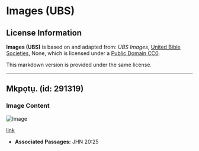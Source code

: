 # Images (UBS)

## License Information

**Images (UBS)** is based on and adapted from: _UBS Images_, [United Bible Societies](https://unitedbiblesocieties.org/), None, which is licensed under a [Public Domain CC0](https://creativecommons.org/public-domain/cc0/).

This markdown version is provided under the same license.



--------------------------------

## Mkpọtụ. (id: 291319)

### Image Content

![Image](https://cdn.aquifer.bible/aquifer-content/resources/Media/WEB-0371_spike.jpg)

[link](https://cdn.aquifer.bible/aquifer-content/resources/Media/WEB-0371_spike.jpg)

* **Associated Passages:** JHN 20:25

